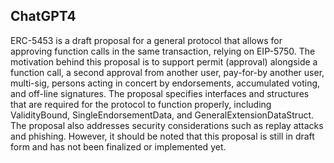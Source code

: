 ## ChatGPT4

ERC-5453 is a draft proposal for a general protocol that allows for approving function calls in the same transaction, relying on EIP-5750. The motivation behind this proposal is to support permit (approval) alongside a function call, a second approval from another user, pay-for-by another user, multi-sig, persons acting in concert by endorsements, accumulated voting, and off-line signatures. The proposal specifies interfaces and structures that are required for the protocol to function properly, including ValidityBound, SingleEndorsementData, and GeneralExtensionDataStruct. The proposal also addresses security considerations such as replay attacks and phishing. However, it should be noted that this proposal is still in draft form and has not been finalized or implemented yet.
